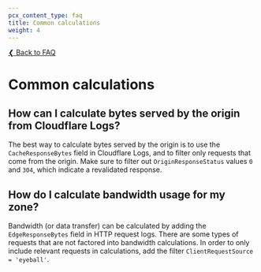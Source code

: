 ```yaml
---
pcx_content_type: faq
title: Common calculations
weight: 4
---
```


[❮ Back to FAQ](/logs/faq/)

# Common calculations

## How can I calculate bytes served by the origin from Cloudflare Logs?

The best way to calculate bytes served by the origin is to use the `CacheResponseBytes` field in Cloudflare Logs, and to filter only requests that come from the origin. Make sure to filter out `OriginResponseStatus` values `0` and `304`, which indicate a revalidated response.

## How do I calculate bandwidth usage for my zone?

Bandwidth (or data transfer) can be calculated by adding the `EdgeResponseBytes` field in HTTP request logs. There are some types of requests that are not factored into bandwidth calculations. In order to only include relevant requests in calculations, add the filter `ClientRequestSource = 'eyeball'`.